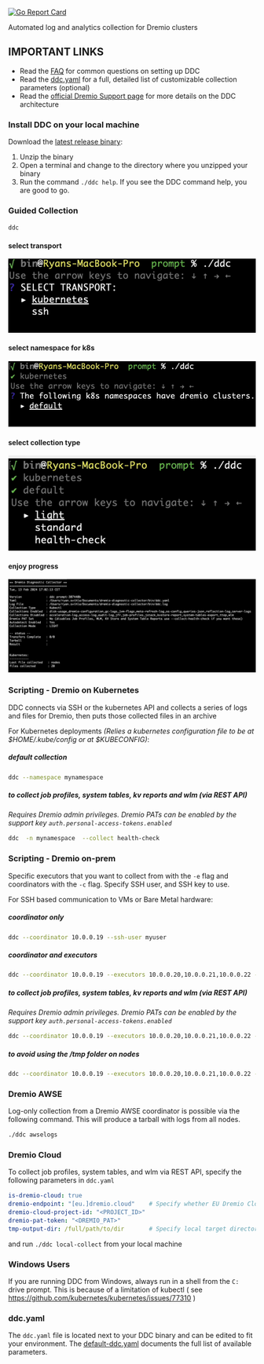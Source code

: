 [![Go Report Card](https://goreportcard.com/badge/github.com/dremio/dremio-diagnostic-collector)](https://goreportcard.com/report/github.com/dremio/dremio-diagnostic-collector)


Automated log and analytics collection for Dremio clusters

## IMPORTANT LINKS

* Read the [FAQ](FAQ.md) for common questions on setting up DDC
* Read the [ddc.yaml](default-ddc.yaml) for a full, detailed list of customizable collection parameters (optional)
* Read the [official Dremio Support page](https://support.dremio.com/hc/en-us/articles/15560006579739) for more details on the DDC architecture

### Install DDC on your local machine

Download the [latest release binary](https://github.com/dremio/dremio-diagnostic-collector/releases/latest):

1. Unzip the binary
2. Open a terminal and change to the directory where you unzipped your binary
3. Run the command `./ddc help`. If you see the DDC command help, you are good to go.

### Guided Collection

```bash
ddc
```
#### select transport
![step 1: transport](select.png)
#### select namespace for k8s
![step 2: namespace](namespaces.png)
#### select collection type
![step 3: collection](collection.png)
#### enjoy progress
![step 4: progress](progress.png)


### Scripting - Dremio on Kubernetes

DDC connects via SSH or the kubernetes API and collects a series of logs and files for Dremio, then puts those collected files in an archive

For Kubernetes deployments _(Relies a kubernetes configuration file to be at $HOME/.kube/config or at $KUBECONFIG)_:

##### default collection
```bash
ddc --namespace mynamespace
```
      
##### to collect job profiles, system tables, kv reports and wlm (via REST API)
_Requires Dremio admin privileges. Dremio PATs can be enabled by the support key `auth.personal-access-tokens.enabled`_
```bash
ddc  -n mynamespace  --collect health-check
```

### Scripting - Dremio on-prem

Specific executors that you want to collect from with the `-e` flag and coordinators with the `-c` flag. Specify SSH user, and SSH key to use.

For SSH based communication to VMs or Bare Metal hardware:

##### coordinator only

```bash
ddc --coordinator 10.0.0.19 --ssh-user myuser 
```    
##### coordinator and executors
        
```bash
ddc --coordinator 10.0.0.19 --executors 10.0.0.20,10.0.0.21,10.0.0.22 --ssh-user myuser
```

##### to collect job profiles, system tables, kv reports and wlm (via REST API)
_Requires Dremio admin privileges. Dremio PATs can be enabled by the support key `auth.personal-access-tokens.enabled`_
```bash
ddc --coordinator 10.0.0.19 --executors 10.0.0.20,10.0.0.21,10.0.0.22 --sudo-user dremio --ssh-user myuser --collect health-check
```    
    
##### to avoid using the /tmp folder on nodes

```bash
ddc --coordinator 10.0.0.19 --executors 10.0.0.20,10.0.0.21,10.0.0.22 --sudo-user dremio --ssh-user myuser --transfer-dir /mnt/lots_of_storage/
```

### Dremio AWSE

Log-only collection from a Dremio AWSE coordinator is possible via the following command. This will produce a tarball with logs from all nodes.

```bash
./ddc awselogs
```

### Dremio Cloud
To collect job profiles, system tables, and wlm via REST API, specify the following parameters in `ddc.yaml`
```yaml
is-dremio-cloud: true
dremio-endpoint: "[eu.]dremio.cloud"    # Specify whether EU Dremio Cloud or not
dremio-cloud-project-id: "<PROJECT_ID>"
dremio-pat-token: "<DREMIO_PAT>"
tmp-output-dir: /full/path/to/dir       # Specify local target directory
```
and run `./ddc local-collect` from your local machine

### Windows Users

If you are running DDC from Windows, always run in a shell from the `C:` drive prompt. 
This is because of a limitation of kubectl ( see https://github.com/kubernetes/kubernetes/issues/77310 )

### ddc.yaml

The `ddc.yaml` file is located next to your DDC binary and can be edited to fit your environment. The [default-ddc.yaml](default-ddc.yaml) documents the full list of available parameters.

